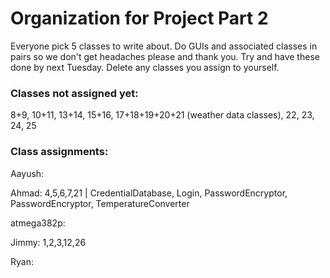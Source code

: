 # Organization for Project Part 2
Everyone pick 5 classes to write about. Do GUIs and associated classes in pairs so we don't get headaches please and thank you. Try and have these done by next Tuesday.
Delete any classes you assign to yourself.

### Classes not assigned yet:
8+9, 10+11, 13+14, 15+16, 17+18+19+20+21 (weather data classes), 22, 23, 24, 25

### Class assignments:
Aayush:

Ahmad: 4,5,6,7,21 | CredentialDatabase, Login, PasswordEncryptor, PasswordEncryptor, TemperatureConverter

atmega382p:

Jimmy: 1,2,3,12,26

Ryan: